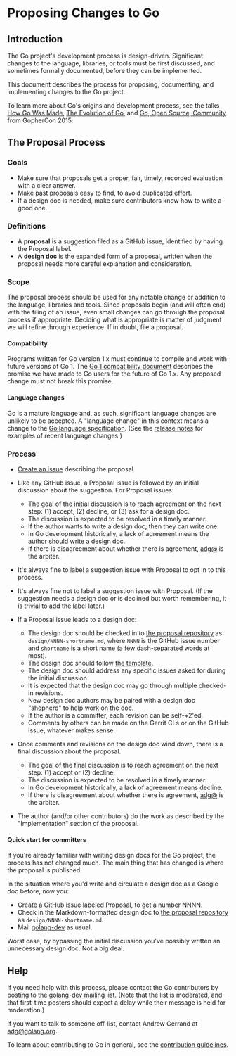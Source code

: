 # Proposing Changes to Go

## Introduction

The Go project's development process is design-driven.
Significant changes to the language, libraries, or tools must be first
discussed, and sometimes formally documented, before they can be implemented.

This document describes the process for proposing, documenting, and
implementing changes to the Go project.

To learn more about Go's origins and development process, see the talks
[How Go Was Made](http://talks.golang.org/2015/how-go-was-made.slide),
[The Evolution of Go](http://talks.golang.org/2015/gophercon-goevolution.slide),
and [Go, Open Source, Community](http://blog.golang.org/open-source)
from GopherCon 2015.

## The Proposal Process

### Goals

- Make sure that proposals get a proper, fair, timely, recorded evaluation with
  a clear answer.
- Make past proposals easy to find, to avoid duplicated effort.
- If a design doc is needed, make sure contributors know how to write a good one.

### Definitions

- A **proposal** is a suggestion filed as a GitHub issue, identified by having
  the Proposal label.
- A **design doc** is the expanded form of a proposal, written when the
  proposal needs more careful explanation and consideration.

### Scope

The proposal process should be used for any notable change or addition to the
language, libraries and tools.
Since proposals begin (and will often end) with the filing of an issue, even
small changes can go through the proposal process if appropriate.
Deciding what is appropriate is matter of judgment we will refine through
experience.
If in doubt, file a proposal.

#### Compatibility

Programs written for Go version 1.x must continue to compile and work with
future versions of Go 1.
The [Go 1 compatibility document](http://golang.org/doc/go1compat) describes
the promise we have made to Go users for the future of Go 1.x.
Any proposed change must not break this promise.

#### Language changes

Go is a mature language and, as such, significant language changes are unlikely
to be accepted.
A "language change" in this context means a change to the
[Go language specification](https://golang.org/ref/spec).
(See the [release notes](https://golang.org/doc/devel/release.html) for
examples of recent language changes.)

### Process

- [Create an issue](https://golang.org/issue/new) describing the proposal.

- Like any GitHub issue, a Proposal issue is followed by an initial discussion
  about the suggestion. For Proposal issues:
	- The goal of the initial discussion is to reach agreement on the next step:
		(1) accept, (2) decline, or (3) ask for a design doc.
	- The discussion is expected to be resolved in a timely manner.
	- If the author wants to write a design doc, then they can write one.
	- In Go development historically, a lack of agreement means the
	  author should write a design doc.
	- If there is disagreement about whether there is agreement,
	  [adg@](mailto:adg@golang.org) is the arbiter.

- It's always fine to label a suggestion issue with Proposal to opt in to this process.

- It's always fine not to label a suggestion issue with Proposal.
  (If the suggestion needs a design doc or is declined but worth remembering,
  it is trivial to add the label later.)

- If a Proposal issue leads to a design doc:
	- The design doc should be checked in to [the proposal repository](https://github.com/golang/proposal/) as `design/NNNN-shortname.md`,
	  where `NNNN` is the GitHub issue number and `shortname` is a short name
	  (a few dash-separated words at most).
	- The design doc should follow [the template](design/TEMPLATE.md).
	- The design doc should address any specific issues asked for during the
	  initial discussion.
	- It is expected that the design doc may go through multiple checked-in revisions.
	- New design doc authors may be paired with a design doc "shepherd" to help work
	  on the doc.
	- If the author is a committer, each revision can be self-+2'ed.
	- Comments by others can be made on the Gerrit CLs or on the GitHub issue,
	  whatever makes sense.

- Once comments and revisions on the design doc wind down, there is a final
  discussion about the proposal.
	- The goal of the final discussion is to reach agreement on the next step:
		(1) accept or (2) decline.
	- The discussion is expected to be resolved in a timely manner.
	- In Go development historically, a lack of agreement means decline.
	- If there is disagreement about whether there is agreement,
	  [adg@](mailto:adg@golang.org) is the arbiter.

- The author (and/or other contributors) do the work as described by the
  "Implementation" section of the proposal.

#### Quick start for committers

If you're already familiar with writing design docs for the Go project,
the process has not changed much.
The main thing that has changed is where the proposal is published.

In the situation where you'd write and circulate a design doc as a Google doc
before, now you:

- Create a GitHub issue labeled Proposal, to get a number NNNN.
- Check in the Markdown-formatted design doc to
  [the proposal repository](https://github.com/golang/proposal/)
  as `design/NNNN-shortname.md`.
- Mail [golang-dev](https://groups.google.com/group/golang-dev/) as usual.

Worst case, by bypassing the initial discussion you've possibly written an
unnecessary design doc. Not a big deal.

## Help

If you need help with this process, please contact the Go contributors by posting
to the [golang-dev mailing list](https://groups.google.com/group/golang-dev).
(Note that the list is moderated, and that first-time posters should expect a
delay while their message is held for moderation.)

If you want to talk to someone off-list, contact Andrew Gerrand at <adg@golang.org>.

To learn about contributing to Go in general, see the
[contribution guidelines](https://golang.org/doc/contribute.html).

